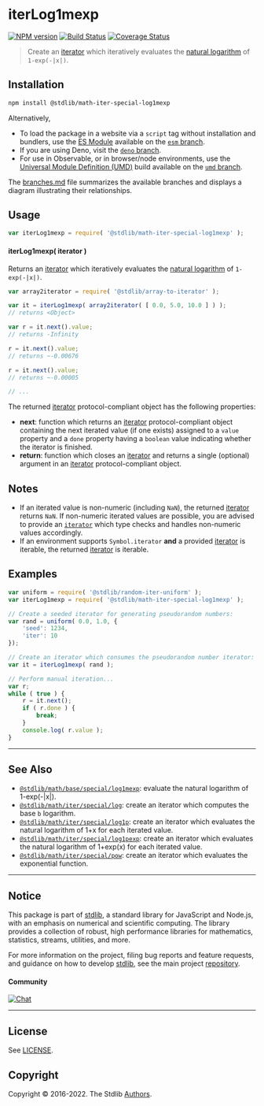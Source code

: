 <!--

@license Apache-2.0

Copyright (c) 2020 The Stdlib Authors.

Licensed under the Apache License, Version 2.0 (the "License");
you may not use this file except in compliance with the License.
You may obtain a copy of the License at

   http://www.apache.org/licenses/LICENSE-2.0

Unless required by applicable law or agreed to in writing, software
distributed under the License is distributed on an "AS IS" BASIS,
WITHOUT WARRANTIES OR CONDITIONS OF ANY KIND, either express or implied.
See the License for the specific language governing permissions and
limitations under the License.

-->

# iterLog1mexp

[![NPM version][npm-image]][npm-url] [![Build Status][test-image]][test-url] [![Coverage Status][coverage-image]][coverage-url] <!-- [![dependencies][dependencies-image]][dependencies-url] -->

> Create an [iterator][mdn-iterator-protocol] which iteratively evaluates the [natural logarithm][@stdlib/math/base/special/log1mexp] of `1-exp(-|x|)`.

<!-- Section to include introductory text. Make sure to keep an empty line after the intro `section` element and another before the `/section` close. -->

<section class="intro">

</section>

<!-- /.intro -->

<!-- Package usage documentation. -->

<section class="installation">

## Installation

```bash
npm install @stdlib/math-iter-special-log1mexp
```

Alternatively,

-   To load the package in a website via a `script` tag without installation and bundlers, use the [ES Module][es-module] available on the [`esm` branch][esm-url].
-   If you are using Deno, visit the [`deno` branch][deno-url].
-   For use in Observable, or in browser/node environments, use the [Universal Module Definition (UMD)][umd] build available on the [`umd` branch][umd-url].

The [branches.md][branches-url] file summarizes the available branches and displays a diagram illustrating their relationships.

</section>

<section class="usage">

## Usage

```javascript
var iterLog1mexp = require( '@stdlib/math-iter-special-log1mexp' );
```

#### iterLog1mexp( iterator )

Returns an [iterator][mdn-iterator-protocol] which iteratively evaluates the [natural logarithm][@stdlib/math/base/special/log1mexp] of `1-exp(-|x|)`.

```javascript
var array2iterator = require( '@stdlib/array-to-iterator' );

var it = iterLog1mexp( array2iterator( [ 0.0, 5.0, 10.0 ] ) );
// returns <Object>

var r = it.next().value;
// returns -Infinity

r = it.next().value;
// returns ~-0.00676

r = it.next().value;
// returns ~-0.00005

// ...
```

The returned [iterator][mdn-iterator-protocol] protocol-compliant object has the following properties:

-   **next**: function which returns an [iterator][mdn-iterator-protocol] protocol-compliant object containing the next iterated value (if one exists) assigned to a `value` property and a `done` property having a `boolean` value indicating whether the iterator is finished.
-   **return**: function which closes an [iterator][mdn-iterator-protocol] and returns a single (optional) argument in an [iterator][mdn-iterator-protocol] protocol-compliant object.

</section>

<!-- /.usage -->

<!-- Package usage notes. Make sure to keep an empty line after the `section` element and another before the `/section` close. -->

<section class="notes">

## Notes

-   If an iterated value is non-numeric (including `NaN`), the returned [iterator][mdn-iterator-protocol] returns `NaN`. If non-numeric iterated values are possible, you are advised to provide an [`iterator`][mdn-iterator-protocol] which type checks and handles non-numeric values accordingly.
-   If an environment supports `Symbol.iterator` **and** a provided [iterator][mdn-iterator-protocol] is iterable, the returned [iterator][mdn-iterator-protocol] is iterable.

</section>

<!-- /.notes -->

<!-- Package usage examples. -->

<section class="examples">

## Examples

<!-- eslint no-undef: "error" -->

```javascript
var uniform = require( '@stdlib/random-iter-uniform' );
var iterLog1mexp = require( '@stdlib/math-iter-special-log1mexp' );

// Create a seeded iterator for generating pseudorandom numbers:
var rand = uniform( 0.0, 1.0, {
    'seed': 1234,
    'iter': 10
});

// Create an iterator which consumes the pseudorandom number iterator:
var it = iterLog1mexp( rand );

// Perform manual iteration...
var r;
while ( true ) {
    r = it.next();
    if ( r.done ) {
        break;
    }
    console.log( r.value );
}
```

</section>

<!-- /.examples -->

<!-- Section to include cited references. If references are included, add a horizontal rule *before* the section. Make sure to keep an empty line after the `section` element and another before the `/section` close. -->

<section class="references">

</section>

<!-- /.references -->

<!-- Section for related `stdlib` packages. Do not manually edit this section, as it is automatically populated. -->

<section class="related">

* * *

## See Also

-   <span class="package-name">[`@stdlib/math/base/special/log1mexp`][@stdlib/math/base/special/log1mexp]</span><span class="delimiter">: </span><span class="description">evaluate the natural logarithm of 1-exp(-|x|).</span>
-   <span class="package-name">[`@stdlib/math/iter/special/log`][@stdlib/math/iter/special/log]</span><span class="delimiter">: </span><span class="description">create an iterator which computes the base `b` logarithm.</span>
-   <span class="package-name">[`@stdlib/math/iter/special/log1p`][@stdlib/math/iter/special/log1p]</span><span class="delimiter">: </span><span class="description">create an iterator which evaluates the natural logarithm of 1+x for each iterated value.</span>
-   <span class="package-name">[`@stdlib/math/iter/special/log1pexp`][@stdlib/math/iter/special/log1pexp]</span><span class="delimiter">: </span><span class="description">create an iterator which evaluates the natural logarithm of 1+exp(x) for each iterated value.</span>
-   <span class="package-name">[`@stdlib/math/iter/special/pow`][@stdlib/math/iter/special/pow]</span><span class="delimiter">: </span><span class="description">create an iterator which evaluates the exponential function.</span>

</section>

<!-- /.related -->

<!-- Section for all links. Make sure to keep an empty line after the `section` element and another before the `/section` close. -->


<section class="main-repo" >

* * *

## Notice

This package is part of [stdlib][stdlib], a standard library for JavaScript and Node.js, with an emphasis on numerical and scientific computing. The library provides a collection of robust, high performance libraries for mathematics, statistics, streams, utilities, and more.

For more information on the project, filing bug reports and feature requests, and guidance on how to develop [stdlib][stdlib], see the main project [repository][stdlib].

#### Community

[![Chat][chat-image]][chat-url]

---

## License

See [LICENSE][stdlib-license].


## Copyright

Copyright &copy; 2016-2022. The Stdlib [Authors][stdlib-authors].

</section>

<!-- /.stdlib -->

<!-- Section for all links. Make sure to keep an empty line after the `section` element and another before the `/section` close. -->

<section class="links">

[npm-image]: http://img.shields.io/npm/v/@stdlib/math-iter-special-log1mexp.svg
[npm-url]: https://npmjs.org/package/@stdlib/math-iter-special-log1mexp

[test-image]: https://github.com/stdlib-js/math-iter-special-log1mexp/actions/workflows/test.yml/badge.svg?branch=main
[test-url]: https://github.com/stdlib-js/math-iter-special-log1mexp/actions/workflows/test.yml?query=branch:main

[coverage-image]: https://img.shields.io/codecov/c/github/stdlib-js/math-iter-special-log1mexp/main.svg
[coverage-url]: https://codecov.io/github/stdlib-js/math-iter-special-log1mexp?branch=main

<!--

[dependencies-image]: https://img.shields.io/david/stdlib-js/math-iter-special-log1mexp.svg
[dependencies-url]: https://david-dm.org/stdlib-js/math-iter-special-log1mexp/main

-->

[chat-image]: https://img.shields.io/gitter/room/stdlib-js/stdlib.svg
[chat-url]: https://gitter.im/stdlib-js/stdlib/

[stdlib]: https://github.com/stdlib-js/stdlib

[stdlib-authors]: https://github.com/stdlib-js/stdlib/graphs/contributors

[umd]: https://github.com/umdjs/umd
[es-module]: https://developer.mozilla.org/en-US/docs/Web/JavaScript/Guide/Modules

[deno-url]: https://github.com/stdlib-js/math-iter-special-log1mexp/tree/deno
[umd-url]: https://github.com/stdlib-js/math-iter-special-log1mexp/tree/umd
[esm-url]: https://github.com/stdlib-js/math-iter-special-log1mexp/tree/esm
[branches-url]: https://github.com/stdlib-js/math-iter-special-log1mexp/blob/main/branches.md

[stdlib-license]: https://raw.githubusercontent.com/stdlib-js/math-iter-special-log1mexp/main/LICENSE

[mdn-iterator-protocol]: https://developer.mozilla.org/en-US/docs/Web/JavaScript/Reference/Iteration_protocols#The_iterator_protocol

<!-- <related-links> -->

[@stdlib/math/base/special/log1mexp]: https://github.com/stdlib-js/math-base-special-log1mexp

[@stdlib/math/iter/special/log]: https://github.com/stdlib-js/math-iter-special-log

[@stdlib/math/iter/special/log1p]: https://github.com/stdlib-js/math-iter-special-log1p

[@stdlib/math/iter/special/log1pexp]: https://github.com/stdlib-js/math-iter-special-log1pexp

[@stdlib/math/iter/special/pow]: https://github.com/stdlib-js/math-iter-special-pow

<!-- </related-links> -->

</section>

<!-- /.links -->

